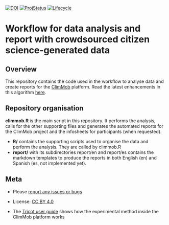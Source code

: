 
<!-- badges: start -->
[![DOI](https://zenodo.org/badge/DOI/10.5281/zenodo.3984711.svg)](https://doi.org/10.5281/zenodo.3976631)
[![ProjStatus](https://www.repostatus.org/badges/latest/active.svg)](https://www.repostatus.org/#active)
[![Lifecycle](https://img.shields.io/badge/lifecycle-maturing-blue.svg)](https://www.tidyverse.org/lifecycle/#maturing)
<!-- badges: end -->

# Workflow for data analysis and report with crowdsourced citizen science-generated data

## Overview

This repository contains the code used in the workflow to analyse data and create reports for the [ClimMob](https://climmob.net/) platform. Read the latest enhancements in this algorithm [here](NEWS.md).

## Repository organisation

**climmob.R** is the main script in this repository. It performs the analysis, calls for the other supporting files and generates the automated reports for the ClimMob project and the infosheets for participants (when requested). 

  - **R/** contains the supporting scripts used to organise the data and perform the analysis. They are called by climmob.R
  - **report/** with its subdirectories report/en and report/es contains the markdown templates to produce the reports in both English (en) and Spanish (es, not implemented yet). 



## Meta

  - Please [report any issues or bugs](https://github.com/agrobioinfoservices/ClimMob-analysis/issues)

  - License: [CC BY 4.0](https://creativecommons.org/licenses/by/4.0/)
  - The [Tricot user guide](https://hdl.handle.net/10568/109942) shows how the experimental method inside the ClimMob platform works
  
